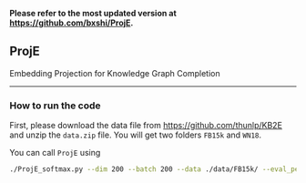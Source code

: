 **Please refer to the most updated version at https://github.com/bxshi/ProjE.**

## ProjE

Embedding Projection for Knowledge Graph Completion

---

### How to run the code

First, please download the data file from https://github.com/thunlp/KB2E and unzip the `data.zip` file. You will get two folders `FB15k` and `WN18`. 


You can call `ProjE` using

```bash
./ProjE_softmax.py --dim 200 --batch 200 --data ./data/FB15k/ --eval_per 1 --worker 3 --eval_batch 500 --max_iter 100 --generator 10
```



